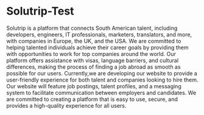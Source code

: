 # Solutrip-Test

Solutrip is a platform that connects South American talent, including developers, engineers, IT professionals, marketers, translators, and more, with companies in Europe, the UK, and the USA. We are committed to helping talented individuals achieve their career goals by providing them with opportunities to work for top companies around the world. Our platform offers assistance with visas, language barriers, and cultural differences, making the process of finding a job abroad as smooth as possible for our users. Currently,we are developing our website to provide a user-friendly experience for both talent and companies looking to hire them. Our website will feature job postings, talent profiles, and a messaging system to facilitate communication between employers and candidates. We are committed to creating a platform that is easy to use, secure, and provides a high-quality experience for all users.
